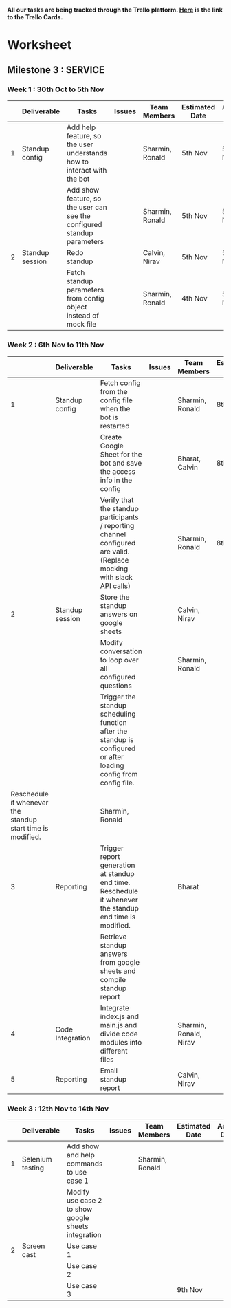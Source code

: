 #### All our tasks are being tracked through the Trello platform. [Here](https://trello.com/b/xPCqntUz/milestone3) is the link to the Trello Cards.


# Worksheet

## Milestone 3 : SERVICE

### Week 1 : 30th Oct to 5th Nov  
  
|   | Deliverable    | Tasks | Issues | Team Members  | Estimated Date | Actual Date |
|---|----------------|-------|--------|---------------|----------------|-------------|
| 1 | Standup config | Add help feature, so the user understands how to interact with the bot |  | Sharmin, Ronald | 5th Nov | 5th Nov |
|   |                | Add show feature, so the user can see the configured standup parameters | | Sharmin, Ronald | 5th Nov | 5th Nov |
| 2 | Standup session| Redo standup                |  | Calvin, Nirav  | 5th Nov | 5th Nov |
|   |                | Fetch standup parameters from config object instead of mock file |  | Sharmin, Ronald | 4th Nov | 5th Nov |

### Week 2 : 6th Nov to 11th Nov   

|   | Deliverable    | Tasks | Issues | Team Members  | Estimated Date | Actual Date |
|---|----------------|-------|--------|---------------|----------------|-------------|
| 1 | Standup config | Fetch config from the config file when the bot is restarted |  | Sharmin, Ronald | 8th Nov | |
|   |                | Create Google Sheet for the bot and save the access info in the config | | Bharat, Calvin | 8th Nov |  |
|   |                | Verify that the standup participants / reporting channel configured are valid. (Replace mocking with slack API calls) |  | Sharmin, Ronald | 8th Nov | |
| 2 | Standup session| Store the standup answers on google sheets |  | Calvin, Nirav  | | |
|   |                | Modify conversation to loop over all configured questions |  | Sharmin, Ronald | | |
|   |                | Trigger the standup scheduling function after the standup is configured or after loading config from config file.
Reschedule it whenever the standup start time is modified. |  | Sharmin, Ronald | | |
| 3 | Reporting      | Trigger report generation at standup end time. Reschedule it whenever the standup end time is modified. |  |  Bharat     | | |
|   |                | Retrieve standup answers from google sheets and compile standup report |  | | | |
| 4 | Code Integration | Integrate index.js and main.js and divide code modules into different files |  | Sharmin, Ronald, Nirav | | |
| 5 | Reporting      | Email standup report        |  | Calvin, Nirav  | | |

### Week 3 : 12th Nov to 14th Nov   

|   | Deliverable    | Tasks | Issues | Team Members  | Estimated Date | Actual Date |
|---|----------------|-------|--------|---------------|----------------|-------------|
| 1 | Selenium testing | Add show and help commands to use case 1 |  |Sharmin, Ronald | | |
|   |                  | Modify use case 2 to show google sheets integration |  | | | |
| 2 | Screen cast      | Use case 1                                  |  |   |  |   |
|   |                  | Use case 2                                  |  |   |  |   |
|   |                  | Use case 3                                  |  |          | 9th Nov   |   |
